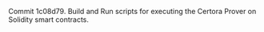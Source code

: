 Commit 1c08d79.                    Build and Run scripts for executing the Certora Prover on Solidity smart contracts.